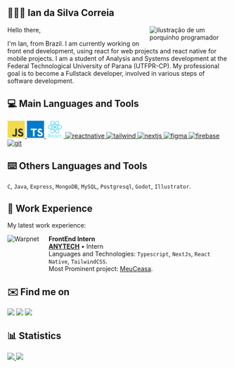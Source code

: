 ## 🧑🏻‍💻 Ian da Silva Correia
<img src="https://media4.giphy.com/media/1NYkJ0wTvncdXV5dN5/giphy.gif?cid=ecf05e474sva1kb3zcluqqykghjepyy7rcv38m6mk8rsvip1&ep=v1_stickers_search&rid=giphy.gif&ct=s" alt="ilustração de um porquinho programador" min-width="180px" max-width="180px" width="180px" align="right">

<p align="left"> 
Hello there,
</p>
<p align="left">
I'm Ian, from Brazil. I am currently working on front end development, using react for web projects and react native for mobile projects. I am a student of Analysis and Systems development at the Federal Technological University of Parana (UTFPR-CP). My professional goal is to become a Fullstack developer, involved in various steps of software development.
</p>

## 💻 Main Languages and Tools
<p align="left"> <a href="https://developer.mozilla.org/en-US/docs/Web/JavaScript" target="_blank" rel="noreferrer"> <img src="https://raw.githubusercontent.com/devicons/devicon/master/icons/javascript/javascript-original.svg" alt="javascript" width="40" height="40"/> </a> <a href="https://www.typescriptlang.org/" target="_blank" rel="noreferrer"> <img src="https://raw.githubusercontent.com/devicons/devicon/master/icons/typescript/typescript-original.svg" alt="typescript" width="40" height="40"/> </a> <a href="https://reactjs.org/" target="_blank" rel="noreferrer"> <img src="https://raw.githubusercontent.com/devicons/devicon/master/icons/react/react-original-wordmark.svg" alt="react" width="40" height="40"/> </a> <a href="https://reactnative.dev/" target="_blank" rel="noreferrer"> <img src="https://reactnative.dev/img/header_logo.svg" alt="reactnative" width="40" height="40"/> </a> <a href="https://tailwindcss.com/" target="_blank" rel="noreferrer"> <img src="https://www.vectorlogo.zone/logos/tailwindcss/tailwindcss-icon.svg" alt="tailwind" width="40" height="40"/> </a> <a href="https://nextjs.org/" target="_blank" rel="noreferrer"> <img src="https://cdn.worldvectorlogo.com/logos/nextjs-2.svg" alt="nextjs" width="40" height="40"/> </a> <a href="https://www.figma.com/" target="_blank" rel="noreferrer"> <img src="https://www.vectorlogo.zone/logos/figma/figma-icon.svg" alt="figma" width="40" height="40"/> </a> <a href="https://firebase.google.com/" target="_blank" rel="noreferrer"> <img src="https://www.vectorlogo.zone/logos/firebase/firebase-icon.svg" alt="firebase" width="40" height="40"/> </a> <a href="https://git-scm.com/" target="_blank" rel="noreferrer"> <img src="https://www.vectorlogo.zone/logos/git-scm/git-scm-icon.svg" alt="git" width="40" height="40"/> </a> </p>

## ⌨️ Others Languages and Tools
`C`, `Java`, `Express`, `MongoDB`, `MySQL`, `Postgresql`, `Godot`, `Illustrator`.

## 💼 Work Experience
My latest work experience:

[<img align="left" height="94px" width="94px" alt="Warpnet" src="https://media.licdn.com/dms/image/D4D0BAQF3w9UmfkSnKQ/company-logo_200_200/0/1664653602060/anytechnology_logo?e=1710374400&v=beta&t=jnv2Xr4wN_0NSjbpM6hdqSh5kJOWzRFx6WJ2i-HyIcc"/>](https://www.linkedin.com/company/anytechnology/about/)

**FrontEnd Intern** \
[**ANYTECH**](https://www.linkedin.com/company/anytechnology/about/) • Intern \
Languages and Technologies: `Typescript`, `NextJs`, `React Native`, `TailwindCSS`.\
Most Prominent project: [MeuCeasa](https://play.google.com/store/apps/details?id=com.meuceasa&pli=1).
<br/>

## ✉️ Find me on
<a href = "https://wa.me/5541988698410"><img src="https://img.shields.io/badge/WhatsApp-25D366?style=for-the-badge&logo=whatsapp&logoColor=white" target="_blank"></a>
<a href = "mailto:ianda.silvacorreia@outlook.com"><img src="https://img.shields.io/badge/Gmail-D14836?style=for-the-badge&logo=gmail&logoColor=white" target="_blank"></a>
<a href="https://www.linkedin.com/in/ian-desc/" target="_blank"><img src="https://img.shields.io/badge/-LinkedIn-%230077B5?style=for-the-badge&logo=linkedin&logoColor=white" target="_blank"></a>   

## 📊 Statistics
<div>
  <a href="https://github.com/IanDesc">
<img height="140em" src="https://github-readme-stats.vercel.app/api/top-langs/?username=IanDesc&layout=compact&langs_count=7&theme=dracula"/>
<img height="140em" src="https://github-readme-stats.vercel.app/api?username=IanDesc&show_icons=true&theme=dracula&include_all_commits=true&count_private=true"/>
</div>
